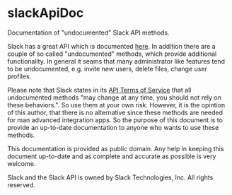 # slackApiDoc
Documentation of "undocumented" Slack API methods.

Slack has a great API which is documented [here](https://api.slack.com/web). In addition there are a couple of so called "undocumented" methods, which provide additional functionality. In general it seams that many administrator like features tend to be undocumented, e.g. invite new users, delete files, change user profiles.

Please note that Slack states in its [API Terms of Service](https://slack.com/terms-of-service/api) that all undocumented methods "may change at any time, you should not rely on these behaviors.". So use them at your own risk. However, it is the opintion of this author, that there is no alternative since these methods are needed for man advanced integration apps. So the purpose of this document is to provide an up-to-date documentation to anyone who wants to use these methods.

This documentation is provided as public domain. Any help in keeping this document up-to-date and as complete and accurate as possible is very welcome. 

Slack and the Slack API is owned by Slack Technologies, Inc. All rights reserved.



